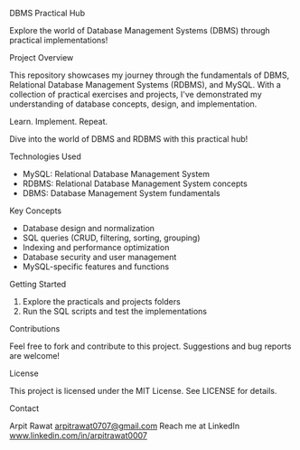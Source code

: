 DBMS Practical Hub

Explore the world of Database Management Systems (DBMS) through practical implementations!


Project Overview


This repository showcases my journey through the fundamentals of DBMS, Relational Database Management Systems (RDBMS), and MySQL. With a collection of practical exercises and projects, I've demonstrated my understanding of database concepts, design, and implementation.


Learn. Implement. Repeat.

Dive into the world of DBMS and RDBMS with this practical hub!

Technologies Used


- MySQL: Relational Database Management System
- RDBMS: Relational Database Management System concepts
- DBMS: Database Management System fundamentals



Key Concepts


- Database design and normalization
- SQL queries (CRUD, filtering, sorting, grouping)
- Indexing and performance optimization
- Database security and user management
- MySQL-specific features and functions


Getting Started


1. Explore the practicals and projects folders
2. Run the SQL scripts and test the implementations


Contributions


Feel free to fork and contribute to this project. Suggestions and bug reports are welcome!


License


This project is licensed under the MIT License. See LICENSE for details.


Contact

Arpit Rawat 
arpitrawat0707@gmail.com 
Reach me at LinkedIn www.linkedin.com/in/arpitrawat0007
